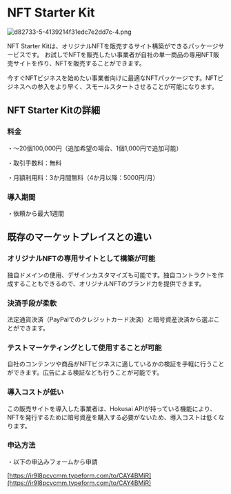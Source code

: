 # NFT Starter Kit

![d82733-5-4139214f31edc7e2dd7c-4.png](https://stoplight.io/api/v1/projects/cHJqOjg0NjEy/images/6HQwQgmeRw4)

NFT Starter Kitは、オリジナルNFTを販売するサイト構築ができるパッケージサービスです。
お試しでNFTを販売したい事業者が自社の単一商品の専用NFT販売サイトを作り、NFTを販売することができます。

今すぐNFTビジネスを始めたい事業者向けに最適なNFTパッケージです。NFTビジネスへの参入をより早く、スモールスタートさせることが可能になります。

## NFT Starter Kitの詳細

### 料金

・〜20個100,000円（追加希望の場合、1個1,000円で追加可能）

・取引手数料：無料

・月額利用料：3か月間無料（4か月以降：5000円/月）

### 導入期間

・依頼から最大1週間

## 既存のマーケットプレイスとの違い

### オリジナルNFTの専用サイトとして構築が可能

独自ドメインの使用、デザインカスタマイズも可能です。独自コントラクトを作成することもできるので、オリジナルNFTのブランド力を提供できます。

### 決済手段が柔軟

法定通貨決済（PayPalでのクレジットカード決済）と暗号資産決済から選ぶことができます。

### テストマーケティングとして使用することが可能

自社のコンテンツや商品がNFTビジネスに適しているかの検証を手軽に行うことができます。広告による検証なども行うことが可能です。

### 導入コストが低い

この販売サイトを導入した事業者は、Hokusai APIが持っている機能により、NFTを発行するために暗号資産を購入する必要がないため、導入コストは低くなります。

### 申込方法

・以下の申込みフォームから申請

[https://ir9l8pcvcmm.typeform.com/to/CAY4BMiR](https://ir9l8pcvcmm.typeform.com/to/CAY4BMiR)